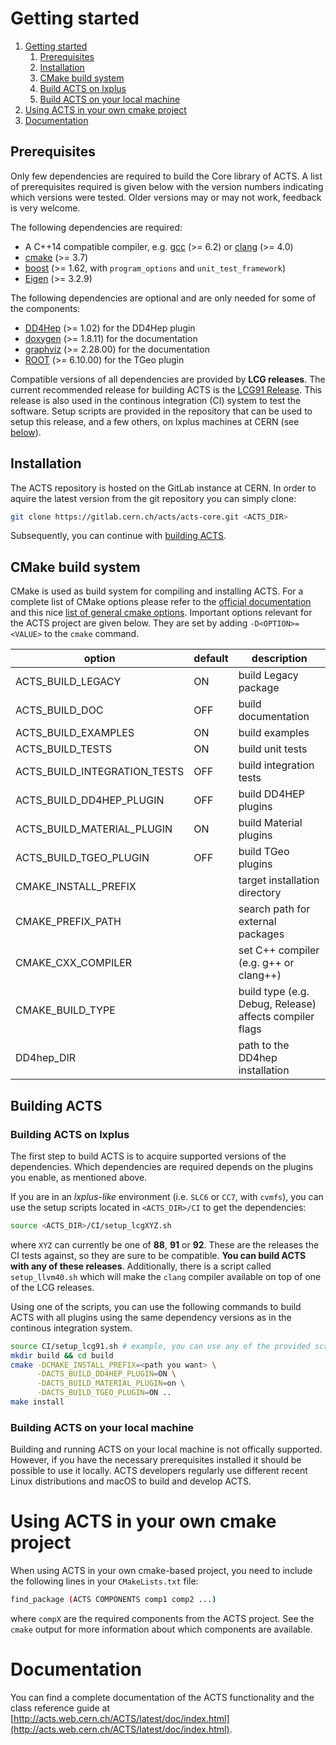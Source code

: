 # <a name="getting-started">Getting started</a>

1. [Getting started](#getting-started)
    1. [Prerequisites](#prerequisites)
    2. [Installation](#installation)
    3. [CMake build system](#cmake)
    4. [Build ACTS on lxplus](#build-lxplus)
    5. [Build ACTS on your local machine](#build-local)
2. [Using ACTS in your own cmake project](#using-acts)
3. [Documentation](#documentation)

## <a name="prerequisites">Prerequisites</a>

Only few dependencies are required to build the Core library of ACTS. A list of
prerequisites required is given below with the version numbers indicating which
versions were tested. Older versions may or may not work, feedback is very
welcome.

The following dependencies are required:

*   A C++14 compatible compiler, e.g. [gcc](https://gcc.gnu.org) (>= 6.2) or [clang](http://clang.llvm.org) (>= 4.0)
*   [cmake](https://cmake.org) (>= 3.7)
*   [boost](http://boost.org) (>= 1.62, with `program_options` and `unit_test_framework`)
*   [Eigen](http://eigen.tuxfamily.org) (>= 3.2.9)

The following dependencies are optional and are only needed for some of the
components:

*   [DD4Hep](http://dd4hep.cern.ch) (>= 1.02) for the DD4Hep plugin
*   [doxygen](http://doxygen.org) (>= 1.8.11) for the documentation
*   [graphviz](http://www.graphviz.org) (>= 2.28.00) for the documentation
*   [ROOT](https://root.cern.ch) (>= 6.10.00) for the TGeo plugin

Compatible versions of all dependencies are provided by **LCG releases**.
The current recommended release for building ACTS is the
[LCG91 Release](http://lcginfo.cern.ch/release/91). This release is also used in the
continous integration (CI) system to test the software. Setup scripts are provided
in the repository that can be used to setup this release, and a few others, on
lxplus machines at CERN (see [below](#installation)).


## <a name="installation">Installation</a>

The ACTS repository is hosted on the GitLab instance at CERN. In order to aquire the latest
version from the git repository you can simply clone:

```bash
git clone https://gitlab.cern.ch/acts/acts-core.git <ACTS_DIR>
```

Subsequently, you can continue with [building ACTS](#building-acts).



## <a name="cmake">CMake build system</a>

CMake is used as build system for compiling and installing ACTS.  For a
complete list of CMake options please refer to the [official documentation](https://cmake.org/cmake/help/v3.1/index.html) 
and this nice [list of general cmake options](https://cmake.org/Wiki/CMake_Useful_Variables).
Important options relevant for the ACTS project are given below. They are set
by adding `-D<OPTION>=<VALUE>` to the `cmake` command.

| option                       | default | description                                             |
|------------------------------|---------|---------------------------------------------------------|
| ACTS_BUILD_LEGACY            | ON      | build Legacy package                                    |
| ACTS_BUILD_DOC               | OFF     | build documentation                                     |
| ACTS_BUILD_EXAMPLES          | ON      | build examples                                          |
| ACTS_BUILD_TESTS             | ON      | build unit tests                                        |
| ACTS_BUILD_INTEGRATION_TESTS | OFF     | build integration tests                                 |
| ACTS_BUILD_DD4HEP_PLUGIN     | OFF     | build DD4HEP plugins                                    |
| ACTS_BUILD_MATERIAL_PLUGIN   | ON      | build Material plugins                                  |
| ACTS_BUILD_TGEO_PLUGIN       | OFF     | build TGeo plugins                                      |
| CMAKE_INSTALL_PREFIX         |         | target installation directory                           |
| CMAKE_PREFIX_PATH            |         | search path for external packages                       |
| CMAKE_CXX_COMPILER           |         | set C++ compiler (e.g. g++ or clang++)                  |
| CMAKE_BUILD_TYPE             |         | build type (e.g. Debug, Release) affects compiler flags |
| DD4hep_DIR                   |         | path to the DD4hep installation                         |

## <a name="building-acts">Building ACTS</a>

### <a name="build-lxplus">Building ACTS on lxplus</a>

The first step to build ACTS is to acquire supported versions of the
dependencies.  Which dependencies are required depends on the plugins you
enable, as mentioned above.

If you are in an *lxplus-like* environment (i.e. `SLC6` or `CC7`, with
`cvmfs`), you can use the setup scripts located in `<ACTS_DIR>/CI` to get the
dependencies:


```bash
source <ACTS_DIR>/CI/setup_lcgXYZ.sh
```

where `XYZ` can currently be one of **88**, **91** or **92**. These are the
releases the CI tests against, so they are sure to be compatible. **You can
build ACTS with any of these releases**. Additionally, there is a script called
`setup_llvm40.sh` which will make the `clang` compiler available on top of one
of the LCG releases.

Using one of the scripts, you can use the following commands to build ACTS with
all plugins using the same dependency versions as in the continous integration
system.

```bash
source CI/setup_lcg91.sh # example, you can use any of the provided scripts.
mkdir build && cd build
cmake -DCMAKE_INSTALL_PREFIX=<path you want> \
      -DACTS_BUILD_DD4HEP_PLUGIN=ON \
      -DACTS_BUILD_MATERIAL_PLUGIN=on \
      -DACTS_BUILD_TGEO_PLUGIN=ON ..
make install
```

### <a name="build-local">Building ACTS on your local machine</a>

Building and running ACTS on your local machine is not offically supported.
However, if you have the necessary prerequisites installed it should be
possible to use it locally. ACTS developers regularly use different
recent Linux distributions and macOS to build and develop ACTS.

# <a name="using-acts">Using ACTS in your own cmake project</a>

When using ACTS in your own cmake-based project, you need to include the
following lines in your `CMakeLists.txt` file:

```bash
find_package (ACTS COMPONENTS comp1 comp2 ...)
```

where `compX` are the required components from the ACTS project. See the
`cmake` output for more information about which components are available.

# <a name="documentation">Documentation</a>

You can find a complete documentation of the ACTS functionality and the class reference guide at [http://acts.web.cern.ch/ACTS/latest/doc/index.html](http://acts.web.cern.ch/ACTS/latest/doc/index.html).


